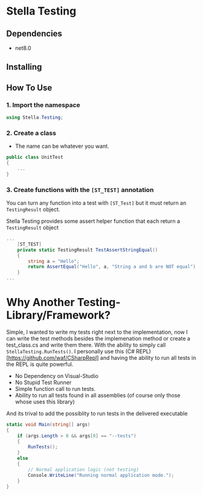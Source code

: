 # Stella Testing

## Dependencies

- net8.0

## Installing

## How To Use

### 1. Import the namespace

```csharp
using Stella.Testing;
```

### 2. Create a class

- The name can be whatever you want.

```csharp
public class UnitTest
{
    ...
}
```

### 3. Create functions with the `[ST_TEST]` annotation

You can turn any function into a test with `[ST_Test]` but it must return an `TestingResult` object.

Stella Testing provides some assert helper function that each return a `TestingResult` object



```csharp
...
    [ST_TEST]
    private static TestingResult TestAssertStringEqual()
    {
        string a = "Hello";
        return AssertEqual("Hello", a, "String a and b are NOT equal");
    }
...

```

# Why Another Testing-Library/Framework?

Simple, I wanted to write my tests right next to the implementation, now I can write the test methods besides the implemenation method or create a test_class.cs and write them there. With the ability to simply call `StellaTesting.RunTests()`. I personally use this (C# REPL)[https://github.com/waf/CSharpRepl] and having the ability to run all tests in the REPL is quite powerful.

- No Dependency on Visual-Studio
- No Stupid Test Runner
- Simple function call to run tests.
- Ability to run all tests found in all assemblies (of course only those whose uses this library)

And its trival to add the possiblity to run tests in the delivered executable

```csharp
static void Main(string[] args)
{
    if (args.Length > 0 && args[0] == "--tests")
    {
        RunTests();
    }
    else
    {
        // Normal application logic (not testing)
        Console.WriteLine("Running normal application mode.");
    }
}
```
